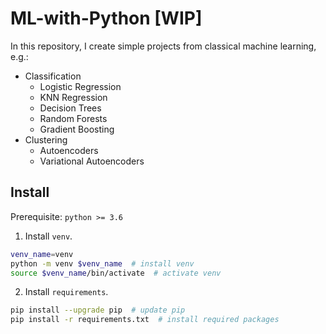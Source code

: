 # ML-with-Python [WIP]
In this repository, I create simple projects from classical machine learning, e.g.:
- Classification
    - Logistic Regression
    - KNN Regression
    - Decision Trees
    - Random Forests
    - Gradient Boosting
- Clustering
    - Autoencoders
    - Variational Autoencoders

## Install
Prerequisite: `python >= 3.6`
1. Install `venv`.
```bash
venv_name=venv
python -m venv $venv_name  # install venv
source $venv_name/bin/activate  # activate venv
```
2. Install `requirements`.
```bash
pip install --upgrade pip  # update pip
pip install -r requirements.txt  # install required packages
```

